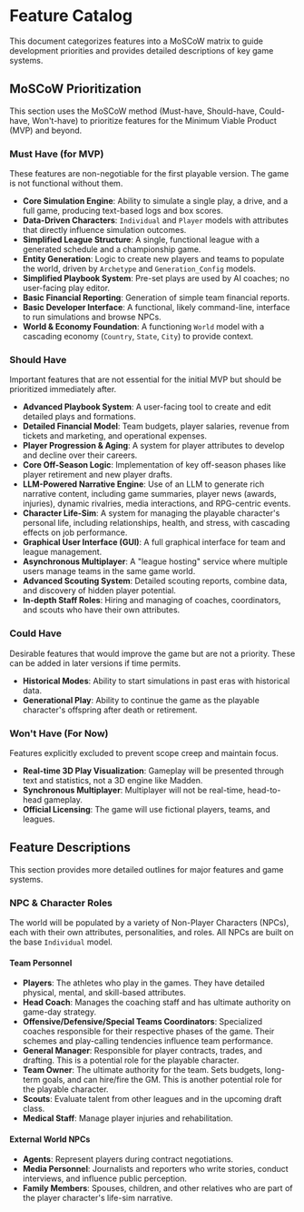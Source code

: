# Feature Catalog

This document categorizes features into a MoSCoW matrix to guide development priorities and provides detailed descriptions of key game systems.

## MoSCoW Prioritization

This section uses the MoSCoW method (Must-have, Should-have, Could-have, Won't-have) to prioritize features for the Minimum Viable Product (MVP) and beyond.

### Must Have (for MVP)

These features are non-negotiable for the first playable version. The game is not functional without them.

- **Core Simulation Engine**: Ability to simulate a single play, a drive, and a full game, producing text-based logs and box scores.
- **Data-Driven Characters**: `Individual` and `Player` models with attributes that directly influence simulation outcomes.
- **Simplified League Structure**: A single, functional league with a generated schedule and a championship game.
- **Entity Generation**: Logic to create new players and teams to populate the world, driven by `Archetype` and `Generation_Config` models.
- **Simplified Playbook System**: Pre-set plays are used by AI coaches; no user-facing play editor.
- **Basic Financial Reporting**: Generation of simple team financial reports.
- **Basic Developer Interface**: A functional, likely command-line, interface to run simulations and browse NPCs.
- **World & Economy Foundation**: A functioning `World` model with a cascading economy (`Country`, `State`, `City`) to provide context.

### Should Have

Important features that are not essential for the initial MVP but should be prioritized immediately after.

- **Advanced Playbook System**: A user-facing tool to create and edit detailed plays and formations.
- **Detailed Financial Model**: Team budgets, player salaries, revenue from tickets and marketing, and operational expenses.
- **Player Progression & Aging**: A system for player attributes to develop and decline over their careers.
- **Core Off-Season Logic**: Implementation of key off-season phases like player retirement and new player drafts.
- **LLM-Powered Narrative Engine**: Use of an LLM to generate rich narrative content, including game summaries, player news (awards, injuries), dynamic rivalries, media interactions, and RPG-centric events.
- **Character Life-Sim**: A system for managing the playable character's personal life, including relationships, health, and stress, with cascading effects on job performance.
- **Graphical User Interface (GUI)**: A full graphical interface for team and league management.
- **Asynchronous Multiplayer**: A "league hosting" service where multiple users manage teams in the same game world.
- **Advanced Scouting System**: Detailed scouting reports, combine data, and discovery of hidden player potential.
- **In-depth Staff Roles**: Hiring and managing of coaches, coordinators, and scouts who have their own attributes.

### Could Have

Desirable features that would improve the game but are not a priority. These can be added in later versions if time permits.

- **Historical Modes**: Ability to start simulations in past eras with historical data.
- **Generational Play**: Ability to continue the game as the playable character's offspring after death or retirement.

### Won't Have (For Now)

Features explicitly excluded to prevent scope creep and maintain focus.

- **Real-time 3D Play Visualization**: Gameplay will be presented through text and statistics, not a 3D engine like Madden.
- **Synchronous Multiplayer**: Multiplayer will not be real-time, head-to-head gameplay.
- **Official Licensing**: The game will use fictional players, teams, and leagues.

## Feature Descriptions

This section provides more detailed outlines for major features and game systems.

### NPC & Character Roles

The world will be populated by a variety of Non-Player Characters (NPCs), each with their own attributes, personalities, and roles. All NPCs are built on the base `Individual` model.

#### Team Personnel

- **Players**: The athletes who play in the games. They have detailed physical, mental, and skill-based attributes.
- **Head Coach**: Manages the coaching staff and has ultimate authority on game-day strategy.
- **Offensive/Defensive/Special Teams Coordinators**: Specialized coaches responsible for their respective phases of the game. Their schemes and play-calling tendencies influence team performance.
- **General Manager**: Responsible for player contracts, trades, and drafting. This is a potential role for the playable character.
- **Team Owner**: The ultimate authority for the team. Sets budgets, long-term goals, and can hire/fire the GM. This is another potential role for the playable character.
- **Scouts**: Evaluate talent from other leagues and in the upcoming draft class.
- **Medical Staff**: Manage player injuries and rehabilitation.

#### External World NPCs

- **Agents**: Represent players during contract negotiations.
- **Media Personnel**: Journalists and reporters who write stories, conduct interviews, and influence public perception.
- **Family Members**: Spouses, children, and other relatives who are part of the player character's life-sim narrative.
